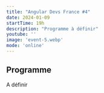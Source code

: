 ```yaml
---
title: "Angular Devs France #4"
date: 2024-01-09
startTime: 19h
description: "Programme à définir"
youtube: ''
image: 'event-5.webp'
mode: 'online'
---
```


## Programme

A définir
